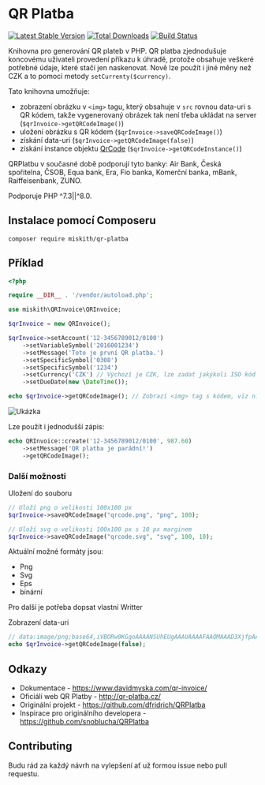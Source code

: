 # QR Platba

[![Latest Stable Version](https://poser.pugx.org/miskith/qr-platba/v/stable)](https://packagist.org/packages/miskith/qr-platba)
[![Total Downloads](https://poser.pugx.org/miskith/qr-platba/downloads)](https://packagist.org/packages/miskith/qr-platba)
[![Build Status](https://travis-ci.com/miskith/QRInvoice.svg)](https://travis-ci.com/miskith/QRInvoice)

Knihovna pro generování QR plateb v PHP. QR platba zjednodušuje koncovému uživateli
provedení příkazu k úhradě, protože obsahuje veškeré potřebné údaje, které stačí jen
naskenovat. Nově lze použít i jiné měny než CZK a to pomocí metody ```setCurrenty($currency)```.

Tato knihovna umožňuje:

- zobrazení obrázku v ```<img>``` tagu, který obsahuje v ```src``` rovnou data-uri s QR kódem, takže vygenerovaný
obrázek tak není třeba ukládat na server (```$qrInvoice->getQRCodeImage()```)
- uložení obrázku s QR kódem (```$qrInvoice->saveQRCodeImage()```)
- získání data-uri (```$qrInvoice->getQRCodeImage(false)```)
- získání instance objektu [QrCode](https://github.com/endroid/QrCode) (```$qrInvoice->getQRCodeInstance()```)

QRPlatbu v současné době podporují tyto banky:
Air Bank, Česká spořitelna, ČSOB, Equa bank, Era, Fio banka, Komerční banka, mBank, Raiffeisenbank, ZUNO.


Podporuje PHP ^7.3||^8.0.

## Instalace pomocí Composeru

`composer require miskith/qr-platba`

## Příklad

```php
<?php

require __DIR__ . '/vendor/autoload.php';

use miskith\QRInvoice\QRInvoice;

$qrInvoice = new QRInvoice();

$qrInvoice->setAccount('12-3456789012/0100')
    ->setVariableSymbol('2016001234')
    ->setMessage('Toto je první QR platba.')
    ->setSpecificSymbol('0308')
    ->setSpecificSymbol('1234')
    ->setCurrency('CZK') // Výchozí je CZK, lze zadat jakýkoli ISO kód měny
    ->setDueDate(new \DateTime());

echo $qrInvoice->getQRCodeImage(); // Zobrazí <img> tag s kódem, viz níže
```

![Ukázka](qrcode.png)

Lze použít i jednodušší zápis:

```php
echo QRInvoice::create('12-3456789012/0100', 987.60)
    ->setMessage('QR platba je parádní!')
    ->getQRCodeImage();
```

### Další možnosti

Uložení do souboru
```php
// Uloží png o velikosti 100x100 px
$qrInvoice->saveQRCodeImage("qrcode.png", "png", 100);

// Uloží svg o velikosti 100x100 px s 10 px marginem
$qrInvoice->saveQRCodeImage("qrcode.svg", "svg", 100, 10);
```

Aktuální možné formáty jsou:
* Png
* Svg
* Eps
* binární

Pro další je potřeba dopsat vlastní Writter

Zobrazení data-uri
```php
// data:image/png;base64,iVBORw0KGgoAAAANSUhEUgAAAUAAAAFAAQMAAAD3XjfpAAAA...
echo $qrInvoice->getQRCodeImage(false);
```

## Odkazy

- Dokumentace - https://www.davidmyska.com/qr-invoice/
- Oficiálí web QR Platby - http://qr-platba.cz/
- Originální projekt - https://github.com/dfridrich/QRPlatba
- Inspirace pro originálního developera - https://github.com/snoblucha/QRPlatba

## Contributing

Budu rád za každý návrh na vylepšení ať už formou issue nebo pull requestu.
